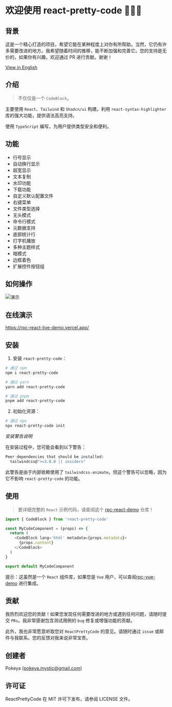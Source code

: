 # 欢迎使用 react-pretty-code 👏👏👏

## 背景

这是一个精心打造的项目，希望它能在某种程度上对你有所帮助。当然，它仍有许多需要改进的地方。我希望随着时间的推移，能不断加强和完善它。您的支持是无价的，如果你有兴趣，欢迎通过 PR 进行贡献。谢谢！

[View in English](./README.md)

## 介绍

> 不仅仅是一个 `CodeBlock`。

主要使用 `React`、`Tailwind` 和 `Shadcn/ui` 构建。利用 `react-syntax-highlighter` 库的强大功能，提供语法高亮支持。

使用 `TypeScript` 编写，为用户提供类型安全和便利。

## 功能

- 行号显示
- 自动换行显示
- 超宽显示
- 文本复制
- 水印功能
- 下载功能
- 自定义默认配置文件
- 右键菜单
- 文件类型选择
- 无头模式
- 命令行模式
- 元数据支持
- 底部统计行
- 打字机播放
- 多种主题样式
- 暗模式
- 边框着色
- 扩展控件按钮组

## 如何操作

![演示](public/operate.gif)

## 在线演示

https://rpc-react-live-demo.vercel.app/

## 安装

1. 安装 `react-pretty-code`：

```bash
# 通过 npm
npm i react-pretty-code

# 通过 yarn
yarn add react-pretty-code

# 通过 pnpm
pnpm add react-pretty-code
```

2. 初始化资源：

```bash
# 通过 npx
npx react-pretty-code init
```

_安装警告说明_

在安装过程中，您可能会看到以下警告：

```bash
Peer dependencies that should be installed:
  tailwindcss@">=3.0.0 || insiders"
```

此警告是由于内部依赖使用了 `tailwindcss-animate`。但这个警告可以忽略，因为它不影响 `react-pretty-code` 的功能。

## 使用

> 更详细完整的 `React` 示例代码，请查阅这个 [rpc-react-demo](https://gitlab.com/pokeya/rpc-react-demo) 仓库！

```javascript
import { CodeBlock } from 'react-pretty-code'

const MyCodeComponent = (props) => {
  return (
    <CodeBlock lang='html' metadata={props.metadata}>
      {props.content}
    </CodeBlock>
  )
}

export default MyCodeComponent
```

提示：这虽然是一个 `React` 组件库，如果您是 `Vue` 用户，可以查阅[rpc-vue-demo](https://gitlab.com/pokeya/rpc-vue-demo) 进行集成。

## 贡献

我热烈欢迎您的贡献！如果您发现任何需要改进的地方或遇到任何问题，请随时提交 `PRs`。我非常感谢包含测试用例的 `bug` 修复或增强功能的贡献。

此外，我也非常愿意听取您对 `ReactPrettyCode` 的意见。请随时通过 `issue` 或邮件与我联系。您的反馈对我来说非常宝贵。

## 创建者

Pokeya (pokeya.mystic@gmail.com)

## 许可证

ReactPrettyCode 在 MIT 许可下发布，请参阅 LICENSE 文件。

